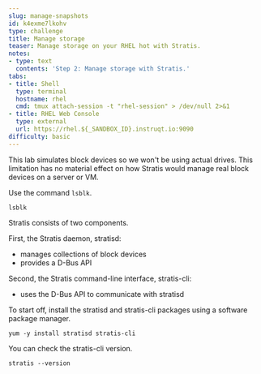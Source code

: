 ```yaml
---
slug: manage-snapshots
id: k4exme7lkohv
type: challenge
title: Manage storage
teaser: Manage storage on your RHEL hot with Stratis.
notes:
- type: text
  contents: 'Step 2: Manage storage with Stratis.'
tabs:
- title: Shell
  type: terminal
  hostname: rhel
  cmd: tmux attach-session -t "rhel-session" > /dev/null 2>&1
- title: RHEL Web Console
  type: external
  url: https://rhel.${_SANDBOX_ID}.instruqt.io:9090
difficulty: basic
---
```

This lab simulates block devices so we won't be using actual drives. This limitation has no material effect on how Stratis would manage real block devices on a server or VM.

Use the command `lsblk`.

```
lsblk
```

Stratis consists of two components.

First, the Stratis daemon, stratisd:
- manages collections of block devices
- provides a D-Bus API

Second, the Stratis command-line interface, stratis-cli:
- uses the D-Bus API to communicate with stratisd

To start off, install the stratisd and stratis-cli packages using a software package manager.

```
yum -y install stratisd stratis-cli
```

You can check the stratis-cli version.

```
stratis --version
```
